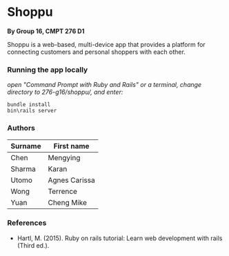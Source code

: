 # Shoppu
**By Group 16, CMPT 276 D1**

Shoppu is a web-based, multi-device app that provides a platform for connecting customers and personal shoppers with each other.

### Running the app locally
*open "Command Prompt with Ruby and Rails" or a terminal, change directory to 276-g16/shoppu/, and enter:*
```
bundle install
bin\rails server
```

### Authors
| Surname | First name    |
| ------- | ------------- |
| Chen    | Mengying      |
| Sharma  | Karan         |
| Utomo   | Agnes Carissa |
| Wong    | Terrence      |
| Yuan    | Cheng Mike    |

### References
* Hartl, M. (2015). Ruby on rails tutorial: Learn web development with rails (Third ed.).